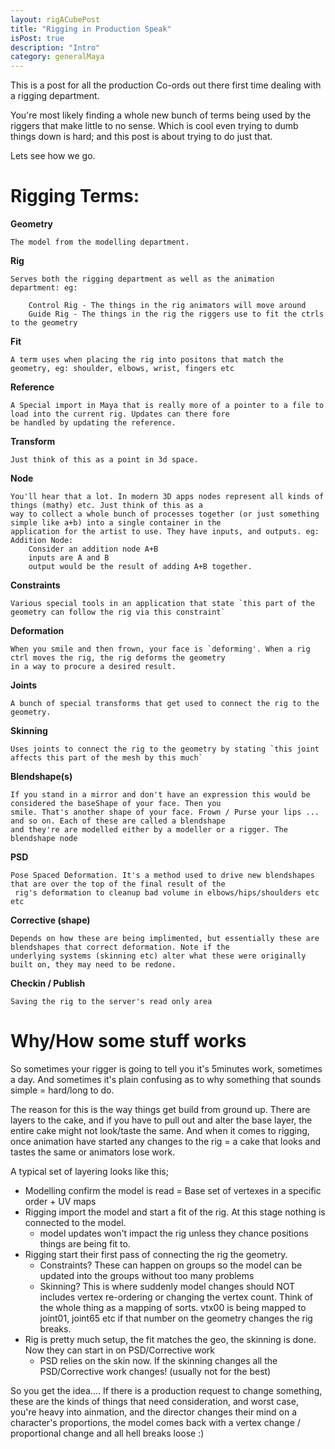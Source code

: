 ```yaml
---
layout: rigACubePost
title: "Rigging in Production Speak"
isPost: true
description: "Intro"
category: generalMaya
---
```


This is a post for all the production Co-ords out there first time dealing with a rigging department. 

You're most likely finding a whole new bunch of terms being used by the riggers that make little to no 
sense. Which is cool even trying to dumb things down is hard; and this post is about trying to do just that.

Lets see how we go.

Rigging Terms:
=============

**Geometry** 
    
    The model from the modelling department.

**Rig** 
    
    Serves both the rigging department as well as the animation department: eg:

        Control Rig - The things in the rig animators will move around
        Guide Rig - The things in the rig the riggers use to fit the ctrls to the geometry

**Fit**

    A term uses when placing the rig into positons that match the geometry, eg: shoulder, elbows, wrist, fingers etc

**Reference** 

    A Special import in Maya that is really more of a pointer to a file to load into the current rig. Updates can there fore
    be handled by updating the reference.

**Transform** 

    Just think of this as a point in 3d space.

**Node**
    
    You'll hear that a lot. In modern 3D apps nodes represent all kinds of things (mathy) etc. Just think of this as a
    way to collect a whole bunch of processes together (or just something simple like a+b) into a single container in the 
    application for the artist to use. They have inputs, and outputs. eg:
    Addition Node:
        Consider an addition node A+B
        inputs are A and B
        output would be the result of adding A+B together.

**Constraints**
    
    Various special tools in an application that state `this part of the geometry can follow the rig via this constraint`

**Deformation**

    When you smile and then frown, your face is `deforming'. When a rig ctrl moves the rig, the rig deforms the geometry 
    in a way to procure a desired result.

**Joints** 
    
    A bunch of special transforms that get used to connect the rig to the geometry.

**Skinning** 

    Uses joints to connect the rig to the geometry by stating `this joint affects this part of the mesh by this much`

**Blendshape(s)**

    If you stand in a mirror and don't have an expression this would be considered the baseShape of your face. Then you 
    smile. That's another shape of your face. Frown / Purse your lips ... and so on. Each of these are called a blendshape
    and they're are modelled either by a modeller or a rigger. The blendshape node

**PSD**

    Pose Spaced Deformation. It's a method used to drive new blendshapes that are over the top of the final result of the 
     rig's deformation to cleanup bad volume in elbows/hips/shoulders etc etc

**Corrective (shape)**

    Depends on how these are being implimented, but essentially these are blendshapes that correct deformation. Note if the 
    underlying systems (skinning etc) alter what these were originally built on, they may need to be redone.

**Checkin / Publish**
        
    Saving the rig to the server's read only area


Why/How some stuff works
========================

So sometimes your rigger is going to tell you it's 5minutes work, sometimes a day. And sometimes it's plain confusing as to
why something that sounds simple = hard/long to do.

The reason for this is the way things get build from ground up. There are layers to the cake, and if you have to pull out
and alter the base layer, the entire cake might not look/taste the same. And when it comes to rigging, once animation have 
started any changes to the rig = a cake that looks and tastes the same or animators lose work.

A typical set of layering looks like this;

- Modelling confirm the model is read =  Base set of vertexes in a specific order + UV maps
- Rigging import the model and start a fit of the rig. At this stage nothing is connected to the model.
    - model updates won't impact the rig unless they chance positions things are being fit to.
- Rigging start their first pass of connecting the rig the geometry.
    - Constraints? These can happen on groups so the model can be updated into the groups without too many problems
    - Skinning? This is where suddenly model changes should NOT includes vertex re-ordering or changing the vertex count.
    Think of the whole thing as a mapping of sorts. vtx00 is being mapped to joint01, joint65 etc if that number on the geometry
    changes the rig breaks.
- Rig is pretty much setup, the fit matches the geo, the skinning is done. Now they can start in on PSD/Corrective work
    - PSD relies on the skin now. If the skinning changes all the PSD/Corrective work changes!  (usually not for the best)  

So you get the idea.... If there is a production request to change something, these are the kinds of things that need 
consideration, and worst case, you're heavy into ainmation, and the director changes their mind on a character's proportions,
the model comes back with a vertex change / proportional change and all hell breaks loose :)
